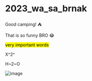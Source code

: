 # 2023_wa_sa_brnak
Good camping! :tent:

That is so funny BRO :joy:

<mark>very important words</mark>

X^2^

H~2~O

![image](files://C:\Users\Public\Pictures/WhiteBG_wide.png)

